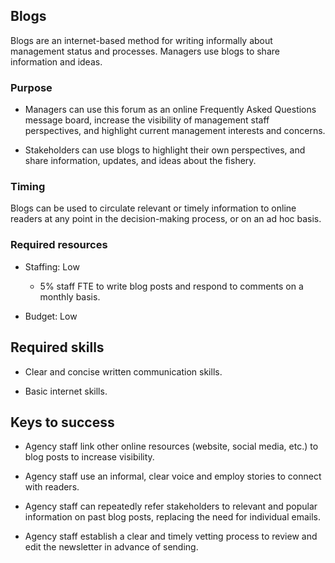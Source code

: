 ## Blogs

Blogs are an internet-based method for writing informally about management 
status and processes. Managers use blogs to share information and ideas.

### Purpose

- Managers can use this forum as an online Frequently Asked Questions message 
board, increase the visibility of management staff perspectives, and highlight 
current management interests and concerns.

- Stakeholders can use blogs to highlight their own perspectives, and share 
information, updates, and ideas about the fishery.

### Timing

Blogs can be used to circulate relevant or timely information to online readers at any point in the decision-making process, or
on an ad hoc basis.

### Required resources

-   Staffing: Low

    -   5% staff FTE to write blog posts and respond to comments on
        a monthly basis.

-   Budget: Low

## Required skills

-   Clear and concise written communication skills.

-   Basic internet skills.

## Keys to success

-   Agency staff link other online resources (website, social
    media, etc.) to blog posts to increase visibility.

-   Agency staff use an informal, clear voice and employ stories to
    connect with readers.

-   Agency staff can repeatedly refer stakeholders to relevant and
    popular information on past blog posts, replacing the need for
    individual emails.

-   Agency staff establish a clear and timely vetting process to
    review and edit the newsletter in advance of sending.

